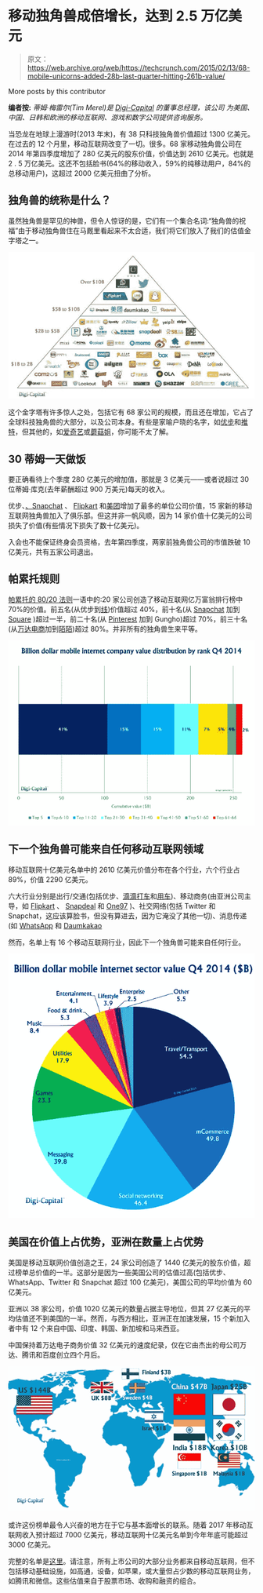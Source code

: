 # 移动独角兽成倍增长，达到 2.5 万亿美元

> 原文：<https://web.archive.org/web/https://techcrunch.com/2015/02/13/68-mobile-unicorns-added-28b-last-quarter-hitting-261b-value/>

More posts by this contributor

**编者按:** *蒂姆·梅雷尔(Tim Merel)是* *[Digi-Capital](https://web.archive.org/web/20230316042549/http://www.digi-capital.com/) 的董事总经理，该公司* *为美国、中国、日韩和欧洲的移动互联网、游戏和数字公司提供咨询服务。*

当恐龙在地球上漫游时(2013 年末)，有 38 只科技独角兽价值超过 1300 亿美元。在过去的 12 个月里，移动互联网改变了一切。很多。68 家移动独角兽公司在 2014 年第四季度增加了 280 亿美元的股东价值，价值达到 2610 亿美元。也就是 2 . 5 万亿美元。这还不包括脸书(64%的移动收入，59%的纯移动用户，84%的总移动用户)，这超过 2000 亿美元扭曲了分析。

## 独角兽的统称是什么？

虽然独角兽是罕见的神兽，但令人惊讶的是，它们有一个集合名词:“独角兽的祝福”由于移动独角兽住在马厩里看起来不太合适，我们将它们放入了我们的估值金字塔之一。

![Mobile internet billions valuation pyramid](img/71a48107afe3b74a12c9ef12c0dc2374.png)

这个金字塔有许多惊人之处，包括它有 68 家公司的规模，而且还在增加，它占了全球科技独角兽的大部分，以及公司本身。有些是家喻户晓的名字，如[优步](https://web.archive.org/web/20230316042549/https://techcrunch.com/2014/12/04/uber-confirms-new-1-2b-funding-round-looks-to-asia-for-expansion/)和[推特](https://web.archive.org/web/20230316042549/https://twitter.com/)，但其他的，如[爱奇艺](https://web.archive.org/web/20230316042549/https://techcrunch.com/2014/11/18/xiaomi-makes-300m-strategic-investment-in-iqiyi-one-of-chinas-largest-online-video-platforms/)或[蘑菇姐](https://web.archive.org/web/20230316042549/http://www.avcj.com/avcj/news/2349642/china-online-social-shopping-platform-mogujie-raises-usd200m)，你可能不太了解。

## 30 蒂姆一天做饭

要正确看待上个季度 280 亿美元的增加值，那就是 3 亿美元——或者说超过 30 位蒂姆·库克(去年薪酬超过 900 万美元)每天的收入。

优步、[、Snapchat](https://web.archive.org/web/20230316042549/https://techcrunch.com/2014/12/31/snapchat-485m/) 、 [Flipkart](https://web.archive.org/web/20230316042549/https://techcrunch.com/2014/12/20/flipkart-700-million/) 和[美团](https://web.archive.org/web/20230316042549/https://techcrunch.com/2015/01/19/meituan-700m/)增加了最多的单位公司价值，15 家新的移动互联网独角兽加入了俱乐部。但这并非一帆风顺，因为 14 家价值十亿美元的公司损失了价值(有些情况下损失了数十亿美元)。

入会也不能保证终身会员资格，去年第四季度，两家前独角兽公司的市值跌破 10 亿美元，共有五家公司退出。

## 帕累托规则

[帕累托的 80/20 法则](https://web.archive.org/web/20230316042549/http://en.wikipedia.org/wiki/Pareto_principle)一语中的:20 家公司创造了移动互联网亿万富翁排行榜中 70%的价值。前五名(从优步到[线](https://web.archive.org/web/20230316042549/https://techcrunch.com/2014/10/29/chat-app-lines-revenue-doubles-year-on-year-to-reach-192-million-in-q3-2014/))价值超过 40%，前十名(从 [Snapchat](https://web.archive.org/web/20230316042549/https://techcrunch.com/2014/12/31/snapchat-485m/) 加到 [Square](https://web.archive.org/web/20230316042549/https://techcrunch.com/2014/09/12/payments-startup-square-raises-100-million-more/) )超过一半，前二十名(从 [Pinterest](https://web.archive.org/web/20230316042549/https://techcrunch.com/2014/05/15/svangel-leads-pinterests-5-billion-round/) 加到 Gungho)超过 70%，前三十名(从[万达电商](https://web.archive.org/web/20230316042549/https://techcrunch.com/2015/01/04/wanda-ecommerce-funding/)加到[陌陌](https://web.archive.org/web/20230316042549/https://techcrunch.com/2014/11/09/momo-a-flirting-app-with-180m-users-is-latest-chinese-tech-firm-to-file-for-a-u-s-ipo/))超过 80%。并非所有的独角兽生来平等。

![Mobile internet billions value distribution](img/375bb21e6a0e9fca8aa8c92bc633c88b.png)

## 下一个独角兽可能来自任何移动互联网领域

移动互联网十亿美元名单中的 2610 亿美元价值分布在各个行业，六个行业占 89%，价值 2290 亿美元。

六大行业分别是出行/交通(包括优步、[滴滴打车](https://web.archive.org/web/20230316042549/https://techcrunch.com/2014/12/09/didi-dache-700-million/)和[用车](https://web.archive.org/web/20230316042549/http://technode.com/2014/09/16/china-yongche-gets-series-c-funding/))、移动商务(由亚洲公司主导，如 [Flipkart](https://web.archive.org/web/20230316042549/https://techcrunch.com/2014/12/20/flipkart-700-million/) 、 [Snapdeal](https://web.archive.org/web/20230316042549/https://techcrunch.com/2014/10/27/snapdeal-india-softbank/) 和 [One97](https://web.archive.org/web/20230316042549/http://blogs.wsj.com/briefly/2015/01/12/what-alibaba-is-getting-with-its-575-million-investment-in-paytm-at-a-glance/) )、社交网络(包括 Twitter 和 Snapchat，这应该算脸书，但没有算进去，因为它淹没了其他一切)、消息传递(如 [WhatsApp](https://web.archive.org/web/20230316042549/http://www.latimes.com/business/technology/la-fi-tn-facebook-whatsapp-20141006-story.html) 和 [Daumkakao](https://web.archive.org/web/20230316042549/https://techcrunch.com/2014/11/12/korean-internet-giant-daum-kakao-launches-its-own-mobile-payment-platform/)

然而，名单上有 16 个移动互联网行业，因此下一个独角兽可能来自任何行业。

![Mobile internet billions sector value](img/9097196a9a5fa5b96083dcee6bae284c.png)

## 美国在价值上占优势，亚洲在数量上占优势

美国是移动互联网价值创造之王，24 家公司创造了 1440 亿美元的股东价值，超过榜单总价值的一半。这部分是因为一些美国公司的估值过高(包括优步、WhatsApp、Twitter 和 Snapchat 超过 100 亿美元)，美国公司的平均价值为 60 亿美元。

亚洲以 38 家公司，价值 1020 亿美元的数量占据主导地位，但其 27 亿美元的平均估值还不到美国的一半。然而，与西方相比，亚洲正在加速发展，15 个新加入者中有 12 个来自中国、印度、韩国、新加坡和马来西亚。

中国保持着万达电子商务价值 32 亿美元的速度纪录，仅在它由杰出的母公司万达、腾讯和百度创立四个月后。

![Mobile internet billions value map](img/52a02932d556eb12ae769fa2e700a3d8.png)

或许这份榜单最令人兴奋的地方在于它与基本面增长的联系。随着 2017 年移动互联网收入预计超过 7000 亿美元，移动互联网十亿美元名单到今年年底可能超过 3000 亿美元。

完整的名单是[这里](https://web.archive.org/web/20230316042549/http://i.imgur.com/rSP0mMK.png)。请注意，所有上市公司的大部分业务都来自移动互联网，但不包括移动基础设施，如高通，设备，如苹果，或大量但占少数的移动互联网业务，如腾讯和微信。这些估值来自于股票市场、收购和融资的组合。